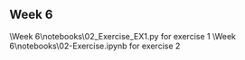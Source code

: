 ## Week 6

\Week 6\notebooks\02_Exercise_EX1.py   for exercise 1
\Week 6\notebooks\02-Exercise.ipynb    for exercise 2
